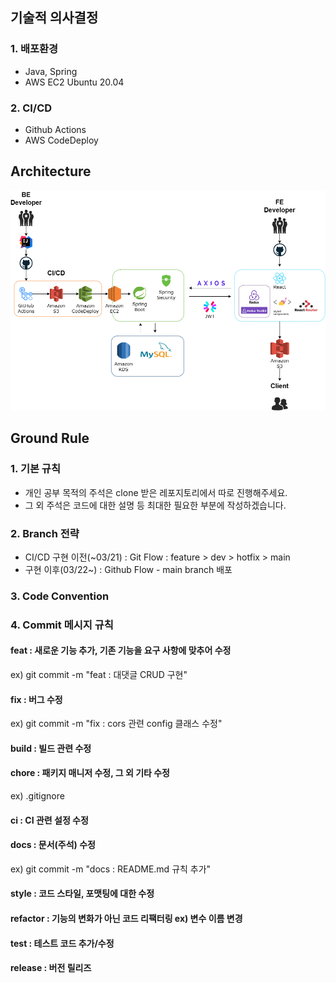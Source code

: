 ## 기술적 의사결정

### 1. 배포환경
 - Java, Spring
 - AWS EC2 Ubuntu 20.04
 
### 2. CI/CD
 
 - Github Actions
 - AWS CodeDeploy

## Architecture

![football-architecture.drawio.png](football-architecture.drawio.png)

## Ground Rule

### 1. 기본 규칙

 - 개인 공부 목적의 주석은 clone 받은 레포지토리에서 따로 진행해주세요.
 - 그 외 주석은 코드에 대한 설명 등 최대한 필요한 부분에 작성하겠습니다.

### 2. Branch 전략

 - CI/CD 구현 이전(~03/21) : Git Flow : feature > dev > hotfix > main
 - 구현 이후(03/22~) : Github Flow - main branch 배포

### 3. Code Convention

### 4. Commit 메시지 규칙
#### feat : 새로운 기능 추가, 기존 기능을 요구 사항에 맞추어 수정
ex) git commit -m "feat : 대댓글 CRUD 구현"
#### fix : 버그 수정
ex) git commit -m "fix : cors 관련 config 클래스 수정"
#### build : 빌드 관련 수정

#### chore : 패키지 매니저 수정, 그 외 기타 수정 
ex) .gitignore 

#### ci : CI 관련 설정 수정

#### docs : 문서(주석) 수정
ex) git commit -m "docs : README.md 규칙 추가" 
#### style : 코드 스타일, 포맷팅에 대한 수정

#### refactor : 기능의 변화가 아닌 코드 리팩터링 ex) 변수 이름 변경

#### test : 테스트 코드 추가/수정

#### release : 버전 릴리즈

